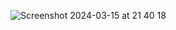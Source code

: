 ![Screenshot 2024-03-15 at 21 40 18](https://github.com/George192004/SwiftUI-Weather/assets/82280860/f10ade47-347b-41e1-b5f3-099bd885a242)

